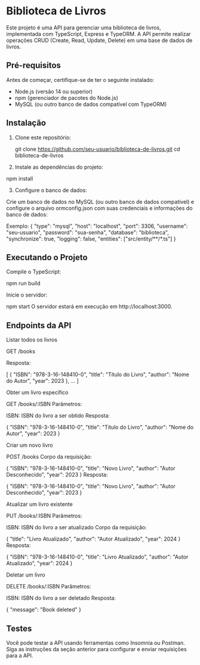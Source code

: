 # Biblioteca de Livros

Este projeto é uma API para gerenciar uma biblioteca de livros, implementada com TypeScript, Express e TypeORM. A API permite realizar operações CRUD (Create, Read, Update, Delete) em uma base de dados de livros.

## Pré-requisitos

Antes de começar, certifique-se de ter o seguinte instalado:

- Node.js (versão 14 ou superior)
- npm (gerenciador de pacotes do Node.js)
- MySQL (ou outro banco de dados compatível com TypeORM)

## Instalação

1. Clone este repositório:

   git clone https://github.com/seu-usuario/biblioteca-de-livros.git
   cd biblioteca-de-livros

2. Instale as dependências do projeto:

  npm install

3. Configure o banco de dados:

  Crie um banco de dados no MySQL (ou outro banco de dados compatível) e configure o arquivo ormconfig.json com suas credenciais e informações do banco de dados:

  Exemplo:
  {
    "type": "mysql",
    "host": "localhost",
    "port": 3306,
    "username": "seu-usuario",
    "password": "sua-senha",
    "database": "biblioteca",
    "synchronize": true,
    "logging": false,
    "entities": ["src/entity/**/*.ts"]
  }

## Executando o Projeto

Compile o TypeScript:

npm run build

Inicie o servidor:

npm start
O servidor estará em execução em http://localhost:3000.

## Endpoints da API

Listar todos os livros

GET /books

Resposta:

[
  {
    "ISBN": "978-3-16-148410-0",
    "title": "Título do Livro",
    "author": "Nome do Autor",
    "year": 2023
  },
  ...
]

Obter um livro específico

GET /books/:ISBN
Parâmetros:

ISBN: ISBN do livro a ser obtido
Resposta:

{
  "ISBN": "978-3-16-148410-0",
  "title": "Título do Livro",
  "author": "Nome do Autor",
  "year": 2023
}


Criar um novo livro

POST /books
Corpo da requisição:

{
  "ISBN": "978-3-16-148410-0",
  "title": "Novo Livro",
  "author": "Autor Desconhecido",
  "year": 2023
}
Resposta:

{
  "ISBN": "978-3-16-148410-0",
  "title": "Novo Livro",
  "author": "Autor Desconhecido",
  "year": 2023
}

Atualizar um livro existente

PUT /books/:ISBN
Parâmetros:

ISBN: ISBN do livro a ser atualizado
Corpo da requisição:

{
  "title": "Livro Atualizado",
  "author": "Autor Atualizado",
  "year": 2024
}
Resposta:

{
  "ISBN": "978-3-16-148410-0",
  "title": "Livro Atualizado",
  "author": "Autor Atualizado",
  "year": 2024
}

Deletar um livro

DELETE /books/:ISBN
Parâmetros:

ISBN: ISBN do livro a ser deletado
Resposta:

{
  "message": "Book deleted"
}


## Testes
Você pode testar a API usando ferramentas como Insomnia ou Postman. Siga as instruções da seção anterior para configurar e enviar requisições para a API.